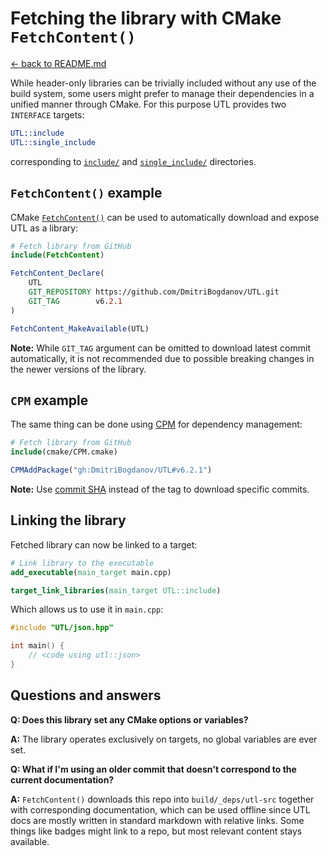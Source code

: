 # Fetching the library with CMake `FetchContent()`

[<- back to README.md](..)

While header-only libraries can be trivially included without any use of the build system, some users might prefer to manage their dependencies in a unified manner through CMake. For this purpose UTL provides two `INTERFACE` targets:

```cmake
UTL::include
UTL::single_include
```

corresponding to [`include/`](../include) and [`single_include/`](../single_include) directories.

## `FetchContent()` example

CMake [`FetchContent()`](https://cmake.org/cmake/help/latest/module/FetchContent.html) can be used to automatically download and expose UTL as a library:

```cmake
# Fetch library from GitHub
include(FetchContent)

FetchContent_Declare(
    UTL
    GIT_REPOSITORY https://github.com/DmitriBogdanov/UTL.git
    GIT_TAG        v6.2.1
)

FetchContent_MakeAvailable(UTL)
```

**Note:** While `GIT_TAG` argument can be omitted to download latest commit automatically, it is not recommended due to possible breaking changes in the newer versions of the library.

## `CPM` example

The same thing can be done using [CPM](https://github.com/cpm-cmake/CPM.cmake) for dependency management:

```cmake
# Fetch library from GitHub
include(cmake/CPM.cmake)

CPMAddPackage("gh:DmitriBogdanov/UTL#v6.2.1")
```

**Note:** Use [commit SHA](https://github.com/DmitriBogdanov/UTL/commits/master/) instead of the tag to download specific commits.

## Linking the library

Fetched library can now be linked to a target:

```cmake
# Link library to the executable
add_executable(main_target main.cpp)

target_link_libraries(main_target UTL::include)
```

Which allows us to use it in `main.cpp`:

```cpp
#include "UTL/json.hpp"

int main() {
    // <code using utl::json>
}
```

## Questions and answers

**Q: Does this library set any CMake options or variables?**

**A:** The library operates exclusively on targets, no global variables are ever set.

**Q: What if I'm using an older commit that doesn't correspond to the current documentation?**

**A:** `FetchContent()` downloads this repo into `build/_deps/utl-src` together with corresponding documentation, which can be used offline since UTL docs are mostly written in standard markdown with relative links. Some things like badges might link to a repo, but most relevant content stays available.
